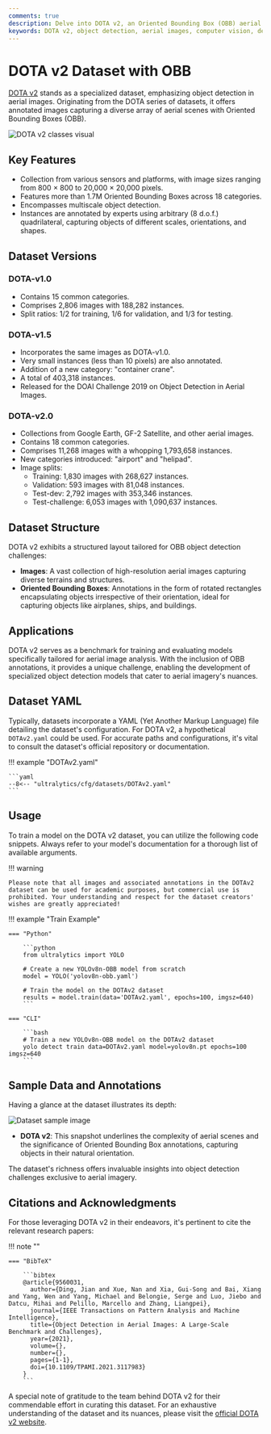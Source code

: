 ```yaml
---
comments: true
description: Delve into DOTA v2, an Oriented Bounding Box (OBB) aerial imagery dataset with 1.7 million instances and 11,268 images.
keywords: DOTA v2, object detection, aerial images, computer vision, deep learning, annotations, oriented bounding boxes, OBB
---
```


# DOTA v2 Dataset with OBB

[DOTA v2](https://captain-whu.github.io/DOTA/index.html) stands as a specialized dataset, emphasizing object detection in aerial images. Originating from the DOTA series of datasets, it offers annotated images capturing a diverse array of aerial scenes with Oriented Bounding Boxes (OBB).

![DOTA v2 classes visual](https://user-images.githubusercontent.com/26833433/259461765-72fdd0d8-266b-44a9-8199-199329bf5ca9.jpg)

## Key Features

- Collection from various sensors and platforms, with image sizes ranging from 800 × 800 to 20,000 × 20,000 pixels.
- Features more than 1.7M Oriented Bounding Boxes across 18 categories.
- Encompasses multiscale object detection.
- Instances are annotated by experts using arbitrary (8 d.o.f.) quadrilateral, capturing objects of different scales, orientations, and shapes.

## Dataset Versions

### DOTA-v1.0

- Contains 15 common categories.
- Comprises 2,806 images with 188,282 instances.
- Split ratios: 1/2 for training, 1/6 for validation, and 1/3 for testing.

### DOTA-v1.5

- Incorporates the same images as DOTA-v1.0.
- Very small instances (less than 10 pixels) are also annotated.
- Addition of a new category: "container crane".
- A total of 403,318 instances.
- Released for the DOAI Challenge 2019 on Object Detection in Aerial Images.

### DOTA-v2.0

- Collections from Google Earth, GF-2 Satellite, and other aerial images.
- Contains 18 common categories.
- Comprises 11,268 images with a whopping 1,793,658 instances.
- New categories introduced: "airport" and "helipad".
- Image splits:
    - Training: 1,830 images with 268,627 instances.
    - Validation: 593 images with 81,048 instances.
    - Test-dev: 2,792 images with 353,346 instances.
    - Test-challenge: 6,053 images with 1,090,637 instances.

## Dataset Structure

DOTA v2 exhibits a structured layout tailored for OBB object detection challenges:

- **Images**: A vast collection of high-resolution aerial images capturing diverse terrains and structures.
- **Oriented Bounding Boxes**: Annotations in the form of rotated rectangles encapsulating objects irrespective of their orientation, ideal for capturing objects like airplanes, ships, and buildings.

## Applications

DOTA v2 serves as a benchmark for training and evaluating models specifically tailored for aerial image analysis. With the inclusion of OBB annotations, it provides a unique challenge, enabling the development of specialized object detection models that cater to aerial imagery's nuances.

## Dataset YAML

Typically, datasets incorporate a YAML (Yet Another Markup Language) file detailing the dataset's configuration. For DOTA v2, a hypothetical `DOTAv2.yaml` could be used. For accurate paths and configurations, it's vital to consult the dataset's official repository or documentation.

!!! example "DOTAv2.yaml"

    ```yaml
    --8<-- "ultralytics/cfg/datasets/DOTAv2.yaml"
    ```

## Usage

To train a model on the DOTA v2 dataset, you can utilize the following code snippets. Always refer to your model's documentation for a thorough list of available arguments.

!!! warning

    Please note that all images and associated annotations in the DOTAv2 dataset can be used for academic purposes, but commercial use is prohibited. Your understanding and respect for the dataset creators' wishes are greatly appreciated!

!!! example "Train Example"

    === "Python"

        ```python
        from ultralytics import YOLO

        # Create a new YOLOv8n-OBB model from scratch
        model = YOLO('yolov8n-obb.yaml')

        # Train the model on the DOTAv2 dataset
        results = model.train(data='DOTAv2.yaml', epochs=100, imgsz=640)
        ```

    === "CLI"

        ```bash
        # Train a new YOLOv8n-OBB model on the DOTAv2 dataset
        yolo detect train data=DOTAv2.yaml model=yolov8n.pt epochs=100 imgsz=640
        ```

## Sample Data and Annotations

Having a glance at the dataset illustrates its depth:

![Dataset sample image](https://captain-whu.github.io/DOTA/images/instances-DOTA.jpg)

- **DOTA v2**: This snapshot underlines the complexity of aerial scenes and the significance of Oriented Bounding Box annotations, capturing objects in their natural orientation.

The dataset's richness offers invaluable insights into object detection challenges exclusive to aerial imagery.

## Citations and Acknowledgments

For those leveraging DOTA v2 in their endeavors, it's pertinent to cite the relevant research papers:

!!! note ""

    === "BibTeX"

        ```bibtex
        @article{9560031,
          author={Ding, Jian and Xue, Nan and Xia, Gui-Song and Bai, Xiang and Yang, Wen and Yang, Michael and Belongie, Serge and Luo, Jiebo and Datcu, Mihai and Pelillo, Marcello and Zhang, Liangpei},
          journal={IEEE Transactions on Pattern Analysis and Machine Intelligence},
          title={Object Detection in Aerial Images: A Large-Scale Benchmark and Challenges},
          year={2021},
          volume={},
          number={},
          pages={1-1},
          doi={10.1109/TPAMI.2021.3117983}
        }
        ```

A special note of gratitude to the team behind DOTA v2 for their commendable effort in curating this dataset. For an exhaustive understanding of the dataset and its nuances, please visit the [official DOTA v2 website](https://captain-whu.github.io/DOTA/index.html).
